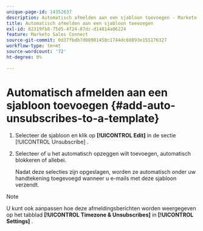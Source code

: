 ```yaml
---
unique-page-id: 14352637
description: Automatisch afmelden aan een sjabloon toevoegen - Marketo Docs - Productdocumentatie
title: Automatisch afmelden aan een sjabloon toevoegen
exl-id: 82319fb8-75d5-4f24-87dc-d14814a06224
feature: Marketo Sales Connect
source-git-commit: 0d37fbdb7d08901458c1744dc68893e155176327
workflow-type: tm+mt
source-wordcount: '72'
ht-degree: 0%

---
```


# Automatisch afmelden aan een sjabloon toevoegen {#add-auto-unsubscribes-to-a-template}

1. Selecteer de sjabloon en klik op **[!UICONTROL Edit]** in de sectie [!UICONTROL Unsubscribe] .

1. Selecteer of u het automatisch opzeggen wilt toevoegen, automatisch blokkeren of allebei.

   Nadat deze selecties zijn opgeslagen, worden ze automatisch onder uw handtekening toegevoegd wanneer u e-mails met deze sjabloon verzendt.

>[!NOTE]
>
>U kunt ook aanpassen hoe deze afmeldingsberichten worden weergegeven op het tabblad **[!UICONTROL Timezone & Unsubscribes]** in **[!UICONTROL Settings]** .
